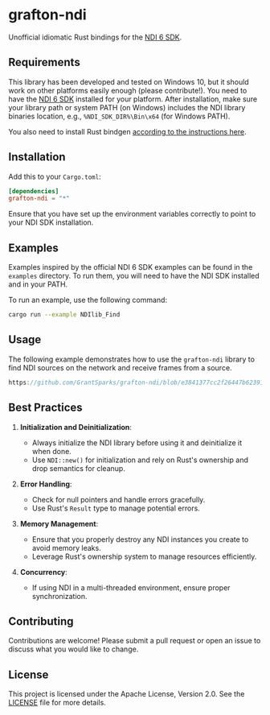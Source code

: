 # grafton-ndi

Unofficial idiomatic Rust bindings for the [NDI 6 SDK](https://ndi.video/for-developers/ndi-sdk/).

## Requirements

This library has been developed and tested on Windows 10, but it should work on other platforms easily enough (please contribute!). You need to have the [NDI 6 SDK](https://ndi.video/for-developers/ndi-sdk/) installed for your platform. After installation, make sure your library path or system PATH (on Windows) includes the NDI library binaries location, e.g., `%NDI_SDK_DIR%\Bin\x64` (for Windows PATH).

You also need to install Rust bindgen [according to the instructions here](https://rust-lang.github.io/rust-bindgen/requirements.html).

## Installation

Add this to your `Cargo.toml`:

```toml
[dependencies]
grafton-ndi = "*"
```

Ensure that you have set up the environment variables correctly to point to your NDI SDK installation.

## Examples

Examples inspired by the official NDI 6 SDK examples can be found in the `examples` directory. To run them, you will need to have the NDI SDK installed and in your PATH.

To run an example, use the following command:

```sh
cargo run --example NDIlib_Find
```

## Usage

The following example demonstrates how to use the `grafton-ndi` library to find NDI sources on the network and receive frames from a source.

```rust
https://github.com/GrantSparks/grafton-ndi/blob/e3841377cc2f26447b6239165c086e89aa11b2ad/examples/NDIlib_Find.rs
```

## Best Practices

1. **Initialization and Deinitialization**:

   - Always initialize the NDI library before using it and deinitialize it when done.
   - Use `NDI::new()` for initialization and rely on Rust's ownership and drop semantics for cleanup.

2. **Error Handling**:

   - Check for null pointers and handle errors gracefully.
   - Use Rust's `Result` type to manage potential errors.

3. **Memory Management**:

   - Ensure that you properly destroy any NDI instances you create to avoid memory leaks.
   - Leverage Rust's ownership system to manage resources efficiently.

4. **Concurrency**:
   - If using NDI in a multi-threaded environment, ensure proper synchronization.

## Contributing

Contributions are welcome! Please submit a pull request or open an issue to discuss what you would like to change.

## License

This project is licensed under the Apache License, Version 2.0. See the [LICENSE](LICENSE) file for more details.
